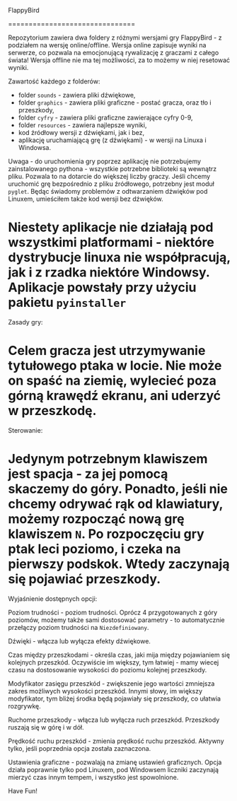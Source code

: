 FlappyBird

===============================

Repozytorium zawiera dwa foldery z różnymi wersjami gry FlappyBird - z podziałem na wersję online/offline.
Wersja online zapisuje wyniki na serwerze, co pozwala na emocjonującą rywalizację z graczami z całego świata!
Wersja offline nie ma tej możliwości, za to możemy w niej resetować wyniki.

Zawartość każdego z folderów:
 * folder `sounds` - zawiera pliki dźwiękowe,
 * folder `graphics` - zawiera pliki graficzne - postać gracza, oraz tło i przeszkody,
 * folder `cyfry` - zawiera pliki graficzne zawierające cyfry 0-9,
 * folder `resources` - zawiera najlepsze wyniki,
 * kod źródłowy wersji z dźwiękami, jak i bez,
 * aplikację uruchamiającą grę (z dźwiękami) - w wersji na Linuxa i Windowsa.

Uwaga - do uruchomienia gry poprzez aplikację nie potrzebujemy zainstalowanego pythona - wszystkie potrzebne biblioteki są wewnątrz pliku. Pozwala to na dotarcie do większej liczby graczy. 
Jeśli chcemy uruchomić grę bezpośrednio z pliku źródłowego, potrzebny jest moduł `pyglet`. Będąc świadomy problemów z odtwarzaniem dźwięków pod Linuxem, umieściłem także kod wersji bez dźwięków. 

Niestety aplikacje nie działają pod wszystkimi platformami - niektóre dystrybucje linuxa nie współpracują, jak i z rzadka niektóre Windowsy. Aplikacje powstały przy użyciu pakietu `pyinstaller`
=============================== 
Zasady gry:

Celem gracza jest utrzymywanie tytułowego ptaka w locie. Nie może on spaść na ziemię, wylecieć poza górną krawędź ekranu, ani uderzyć w przeszkodę. 
===============================
Sterowanie:

Jedynym potrzebnym klawiszem jest spacja - za jej pomocą skaczemy do góry. Ponadto, jeśli nie chcemy odrywać rąk od klawiatury, możemy rozpocząć nową grę klawiszem `N`.
Po rozpoczęciu gry ptak leci poziomo, i czeka na pierwszy podskok. Wtedy zaczynają się pojawiać przeszkody.
===============================
Wyjaśnienie dostępnych opcji:

Poziom trudności - poziom trudności. Oprócz 4 przygotowanych z góry poziomów, możemy także sami dostosować parametry - to automatycznie przełączy poziom trudności na `Niezdefiniowany`. 

Dźwięki - włącza lub wyłącza efekty dźwiękowe.

Czas między przeszkodami - określa czas, jaki mija między pojawianiem się kolejnych przeszkód. Oczywiście im większy, tym łatwiej - mamy wiecej czasu na dostosowanie wysokości do poziomu kolejnej przeszkody.

Modyfikator zasięgu przeszkód - zwiększenie jego wartości zmniejsza zakres możliwych wysokości przeszkód. Innymi słowy, im większy modyfikator, tym bliżej środka będą pojawiały się przeszkody, 
co ułatwia rozgrywkę.

Ruchome przeszkody - włącza lub wyłącza ruch przeszkód. Przeszkody ruszają się w górę i w dół.

Prędkość ruchu przeszkód - zmienia prędkość ruchu przeszkód. Aktywny tylko, jeśli poprzednia opcja została zaznaczona.

Ustawienia graficzne - pozwalają na zmianę ustawień graficznych. Opcja działa poprawnie tylko pod Linuxem, pod Windowsem liczniki zaczynają mierzyć czas innym tempem, i wszystko jest spowolnione.

Have Fun!


